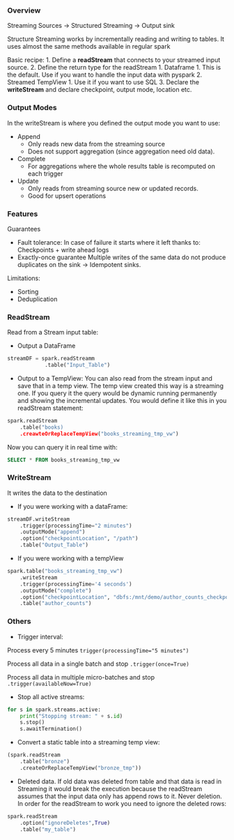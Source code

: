 
### Overview

Streaming Sources -> Structured Streaming -> Output sink

Structure Streaming works by incrementally reading and writing to tables. 
It uses almost the same methods available in regular spark


Basic recipe:
	1. Define a __readStream__ that connects to your streamed input source.
	2. Define the return type for the readStream
		1. Dataframe
			1. This is the default. Use if you want to handle the input data with pyspark
		2. Streamed TempView
			1. Use it if you want to use SQL
	3. Declare the __writeStream__ and declare checkpoint, output mode, location etc.


### Output Modes

In the writeStream is where you defined the output mode you want to use:
- Append
	- Only reads new data from the streaming source
	- Does not support aggregation (since aggregation need old data).
- Complete
	- For aggregations where the whole results table is recomputed on each trigger
- Update
	- Only reads from streaming source new or updated records.
	- Good for upsert operations

### Features

Guarantees
- Fault tolerance:
	In case of failure it starts where it left thanks to:
		Checkpoints + write ahead logs
- Exactly-once guarantee
	Multiple writes of the same data do not produce duplicates on the sink -> Idempotent sinks.

Limitations:
- Sorting
- Deduplication
	

### ReadStream

Read from a Stream input table:

- Output a DataFrame
```python
streamDF = spark.readStreamm
			.table("Input_Table")
```

- Output to a TempView:
You can also read from the stream input and save that in a temp view.
The temp view created this way is a streaming one. If you query it the query would be dynamic running permanently and showing the incremental updates.
You would define it like this in you readStream statement:
```python
spark.readStream
	.table("books)
	.creawteOrReplaceTempView("books_streaming_tmp_vw")
```

Now you can query it in real time with:
```sql
SELECT * FROM books_streaming_tmp_vw
```

### WriteStream

It writes the data to the destination

- If you were working with a dataFrame:
```python
streamDF.writeStream
	.trigger(processingTime="2 minutes")
	.outputMode("append")
	.option("checkpointLocation", "/path")
	.table("Output_Table")
```

- If you were working with a tempView
```python
spark.table("books_streaming_tmp_vw")
	.writeStream
	.trigger(processingTime='4 seconds')
	.outputMode("complete")
	.option("checkpointLocation", "dbfs:/mnt/demo/author_counts_checkpoint")
	.table("author_counts")
```

### Others

* Trigger interval:

Process every 5 minutes
`trigger(processingTime="5 minutes")`

Process all data in a single batch and stop
`.trigger(once=True)`

Process all data in multiple micro-batches and stop
`.trigger(availableNow=True)`



- Stop all active streams:
```python
for s in spark.streams.active:
	print("Stopping stream: " + s.id)
	s.stop()
	s.awaitTermination()
```


- Convert a static table into a streaming temp view:
```python
(spark.readStream
	.table("bronze")
	.createOrReplaceTempView("bronze_tmp"))
```


* Deleted data.
If old data was deleted from table and that data is read in Streaming it would break the execution because the readStream assumes that the input data only has append rows to it. Never deletion.
In order for the readStream to work you need to ignore the deleted rows:

```python
spark.readStream
	.option("ignoreDeletes",True)
	.table("my_table")
```